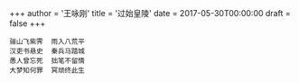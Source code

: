 +++
author = '王咏刚'
title = '过始皇陵'
date = 2017-05-30T00:00:00
draft = false
+++

<div class="poem">

```
骊山飞紫霁  雨入八荒平
汉吏书悬史  秦兵马踏城
愚人曾忘死  拙笔不留情
大梦知何罪  冥顽终此生
```

</div>
